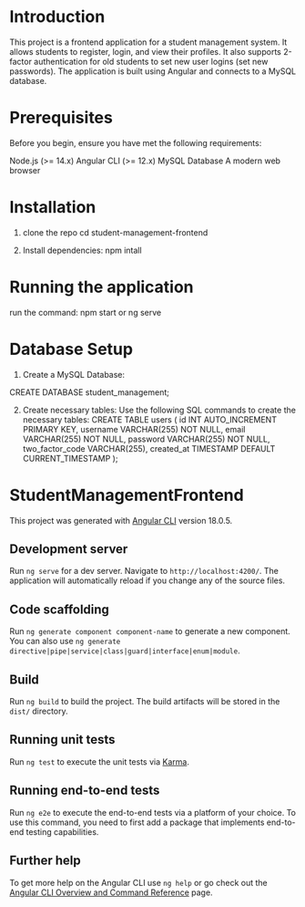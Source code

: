 # Introduction
This project is a frontend application for a student management system. It allows students to register, login, and view their profiles. It also supports 2-factor authentication for old students to set new user logins (set new passwords). The application is built using Angular and connects to a MySQL database.

# Prerequisites
Before you begin, ensure you have met the following requirements:

Node.js (>= 14.x)
Angular CLI (>= 12.x)
MySQL Database
A modern web browser

# Installation
1. clone the repo
cd student-management-frontend

2. Install dependencies: npm intall

# Running the application
run the command: npm start or ng serve

# Database Setup

1. Create a MySQL Database:

CREATE DATABASE student_management;

2. Create necessary tables:
Use the following SQL commands to create the necessary tables:
CREATE TABLE users (
    id INT AUTO_INCREMENT PRIMARY KEY,
    username VARCHAR(255) NOT NULL,
    email VARCHAR(255) NOT NULL,
    password VARCHAR(255) NOT NULL,
    two_factor_code VARCHAR(255),
    created_at TIMESTAMP DEFAULT CURRENT_TIMESTAMP
);



# StudentManagementFrontend

This project was generated with [Angular CLI](https://github.com/angular/angular-cli) version 18.0.5.

## Development server

Run `ng serve` for a dev server. Navigate to `http://localhost:4200/`. The application will automatically reload if you change any of the source files.

## Code scaffolding

Run `ng generate component component-name` to generate a new component. You can also use `ng generate directive|pipe|service|class|guard|interface|enum|module`.

## Build

Run `ng build` to build the project. The build artifacts will be stored in the `dist/` directory.

## Running unit tests

Run `ng test` to execute the unit tests via [Karma](https://karma-runner.github.io).

## Running end-to-end tests

Run `ng e2e` to execute the end-to-end tests via a platform of your choice. To use this command, you need to first add a package that implements end-to-end testing capabilities.

## Further help

To get more help on the Angular CLI use `ng help` or go check out the [Angular CLI Overview and Command Reference](https://angular.dev/tools/cli) page.
